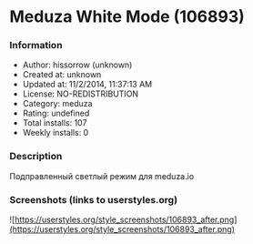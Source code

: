 # Meduza White Mode (106893)

### Information
- Author: hissorrow (unknown)
- Created at: unknown
- Updated at: 11/2/2014, 11:37:13 AM
- License: NO-REDISTRIBUTION
- Category: meduza
- Rating: undefined
- Total installs: 107
- Weekly installs: 0


### Description
Подправленный светлый режим для meduza.io


### Screenshots (links to userstyles.org)
![https://userstyles.org/style_screenshots/106893_after.png](https://userstyles.org/style_screenshots/106893_after.png)


